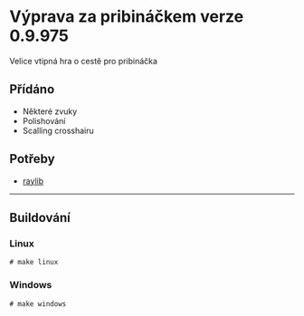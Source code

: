 # Výprava za pribináčkem verze 0.9.975
Velice vtipná hra o cestě pro pribináčka

## Přídáno
- Některé zvuky
- Polishování
- Scalling crosshairu

## Potřeby
- [raylib](https://github.com/raysan5/raylib)

-------------
## Buildování
### Linux
`# make linux`

### Windows
`# make windows`